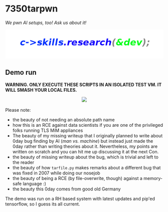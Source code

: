 7350tarpwn
==========

*We pwn AI setups, too! Ask us about it!*
<p align="center">
<a href="https://github.com/c-skills/welcome">
<img src="https://github.com/c-skills/welcome/blob/master/logo.jpg"/>
</a>
</p>


Demo run
--------

**WARNING. ONLY EXECUTE THESE SCRIPTS IN AN ISOLATED TEST VM. IT WILL SMASH YOUR LOCAL FILES.**

<p align="center">
<img src="https://github.com/stealth/tensor-pwn/blob/master/tarpwn/tarpwn.jpg"/>
</a>
</p>


Please note:

* the beauty of not needing an absolute path name
* how this is an RCE against data scientists if you are one of the privileged folks running TLS MiM appliances
* The beauty of my missing writeup that I originally planned to write about 0day bug finding by AI
  (*man vs. machine*) but instead just made the 0day rather than writing theories about it. Nevertheless,
  my points are written on scratch and you can hit me up discussing it at the next Con.
* the beauty of missing writeup about the bug, which is trivial and left to the reader
* the beauty of how `tarfile.py` makes remarks about a different bug that was fixed in 2007 while doing our nosejob
* the beauty of being a RCE (by file-overwrite, though) against a memory-safe language :)
* the beauty this 0day comes from good old Germany

The demo was run on a RH based system with latest updates and pip'ed tensorflow, so I guess its all current.

